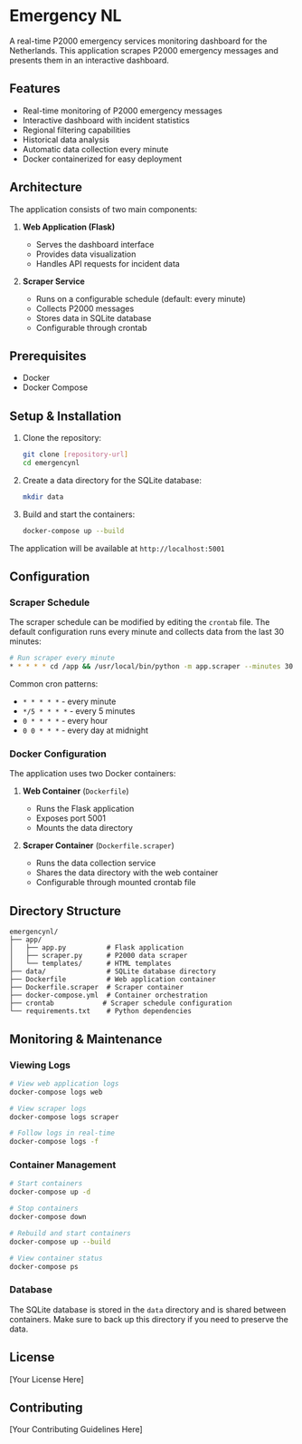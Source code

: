 # Emergency NL

A real-time P2000 emergency services monitoring dashboard for the Netherlands. This application scrapes P2000 emergency messages and presents them in an interactive dashboard.

## Features

- Real-time monitoring of P2000 emergency messages
- Interactive dashboard with incident statistics
- Regional filtering capabilities
- Historical data analysis
- Automatic data collection every minute
- Docker containerized for easy deployment

## Architecture

The application consists of two main components:

1. **Web Application (Flask)**
   - Serves the dashboard interface
   - Provides data visualization
   - Handles API requests for incident data

2. **Scraper Service**
   - Runs on a configurable schedule (default: every minute)
   - Collects P2000 messages
   - Stores data in SQLite database
   - Configurable through crontab

## Prerequisites

- Docker
- Docker Compose

## Setup & Installation

1. Clone the repository:
   ```bash
   git clone [repository-url]
   cd emergencynl
   ```

2. Create a data directory for the SQLite database:
   ```bash
   mkdir data
   ```

3. Build and start the containers:
   ```bash
   docker-compose up --build
   ```

The application will be available at `http://localhost:5001`

## Configuration

### Scraper Schedule

The scraper schedule can be modified by editing the `crontab` file. The default configuration runs every minute and collects data from the last 30 minutes:

```bash
# Run scraper every minute
* * * * * cd /app && /usr/local/bin/python -m app.scraper --minutes 30 >> /var/log/cron.log 2>&1
```

Common cron patterns:
- `* * * * *` - every minute
- `*/5 * * * *` - every 5 minutes
- `0 * * * *` - every hour
- `0 0 * * *` - every day at midnight

### Docker Configuration

The application uses two Docker containers:

1. **Web Container** (`Dockerfile`)
   - Runs the Flask application
   - Exposes port 5001
   - Mounts the data directory

2. **Scraper Container** (`Dockerfile.scraper`)
   - Runs the data collection service
   - Shares the data directory with the web container
   - Configurable through mounted crontab file

## Directory Structure

```
emergencynl/
├── app/
│   ├── app.py          # Flask application
│   ├── scraper.py      # P2000 data scraper
│   └── templates/      # HTML templates
├── data/               # SQLite database directory
├── Dockerfile          # Web application container
├── Dockerfile.scraper  # Scraper container
├── docker-compose.yml  # Container orchestration
├── crontab            # Scraper schedule configuration
└── requirements.txt    # Python dependencies
```

## Monitoring & Maintenance

### Viewing Logs

```bash
# View web application logs
docker-compose logs web

# View scraper logs
docker-compose logs scraper

# Follow logs in real-time
docker-compose logs -f
```

### Container Management

```bash
# Start containers
docker-compose up -d

# Stop containers
docker-compose down

# Rebuild and start containers
docker-compose up --build

# View container status
docker-compose ps
```

### Database

The SQLite database is stored in the `data` directory and is shared between containers. Make sure to back up this directory if you need to preserve the data.

## License

[Your License Here]

## Contributing

[Your Contributing Guidelines Here] 